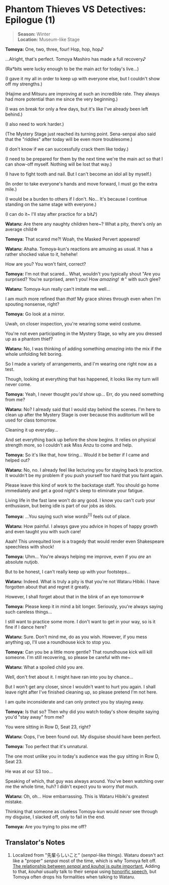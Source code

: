 # Phantom Thieves VS Detectives: Epilogue (1)

> **Season:** Winter<br>
> **Location:** Museum-like Stage

**Tomoya:** One, two, three, four! Hop, hop, hop♪

...Alright, that's perfect. Tomoya Mashiro has made a full recovery♪

(Ra*bits were lucky enough to be the main act for today's live...)

(I gave it my all in order to keep up with everyone else, but I couldn't show off my strengths.)

(Hajime and Mitsuru are improving at such an incredible rate. They always had more potential than me since the very beginning.)

(I was on break for only a few days, but it's like I've already been left behind.)

(I also need to work harder.)

(The Mystery Stage just reached its turning point. Sena-senpai also said that the "riddles" after today will be even more troublesome.)

(I don't know if we can successfully crack them like today.)

(I need to be prepared for them by the next time we're the main act so that I can show-off myself. Nothing will be lost that way.)

(I have to fight tooth and nail. But I can't become an idol all by myself.)

(In order to take everyone's hands and move forward, I must go the extra mile.)

(I would be a burden to others if I don't. No... It's because I continue standing on the same stage with everyone.)

(I can do it~ I'll stay after practice for a bit♪)

**Wataru:** Are there any naughty children here~? What a pity, there's only an average child☆

**Tomoya:** That scared me?! Woah, the Masked Pervert appeared!

**Wataru:** Ahaha. Tomoya-kun's reactions are amusing as usual. It has a rather shocked value to it, hehehe!

How are you? You won't faint, correct?

**Tomoya:** I'm not that scared... What, wouldn't you typically shout "Are you surprised? You're surprised, aren't you! How *amazing!* ☆" with such glee?

**Wataru:** Tomoya-kun really can't imitate me well...

I am much more refined than *that!* My grace shines through even when I'm spouting nonsense, right?

**Tomoya:** Go look at a mirror.

Uwah, on closer inspection, you're wearing some weird costume.

You're not even participating in the Mystery Stage, so why are you dressed up as a phantom thief?

**Wataru:** No, I was thinking of adding something *amazing* into the mix if the whole unfolding felt boring.

So I made a variety of arrangements, and I'm wearing one right now as a test.

Though, looking at everything that has happened, it looks like my turn will never come.

**Tomoya:** Yeah, I never thought *you'd* show up... Err, do you need something from me?

**Wataru:** No? I already said that I would stay behind the scenes. I'm here to clean up after the Mystery Stage is over because this auditorium will be used for class tomorrow.

Cleaning it up everyday...

And set everything back up before the show begins. It relies on physical strength more, so I couldn't ask Miss Anzu to come and help.

**Tomoya:** So it's like that, how tiring... Would it be better if I came and helped out?

**Wataru:** No, no. I already feel like lecturing you for staying back to practice. It wouldn't be my problem if you push yourself too hard that you faint again.

Please leave this kind of work to the backstage staff. You should go home immediately and get a good night's sleep to eliminate your fatigue.

Living life in the fast lane won't do any good. I know you can't curb your enthusiasm, but being idle is part of our jobs as idols.

**Tomoya:** ...You saying such wise words<sup>[1]</sup> feels out of place.

**Wataru:** How painful. I always gave you advice in hopes of happy growth and even taught you with such care!

Aaah! This unrequited love is a tragedy that would render even Shakespeare speechless with shock!

**Tomoya:** Uhm... You're always helping me improve, even if you *are* an absolute nutjob.

But to be honest, I can't really keep up with your footsteps...

**Wataru:** Indeed. What is truly a pity is that you're not Wataru Hibiki. I have forgotten about that and regret it greatly.

However, I shall forget about that in the blink of an eye tomorrow☆

**Tomoya:** Please keep it in mind a bit longer. Seriously, you're always saying such careless things...

I still want to practice some more. I don't want to get in your way, so is it fine if I dance here?

**Wataru:** Sure. Don't mind me, do as you wish. However, if you mess anything up, I'll use a roundhouse kick to stop you.

**Tomoya:** Can you be a little more gentle? That roundhouse kick will kill someone. I'm still recovering, so please be careful with me~

**Wataru:** What a spoiled child you are.

Well, don't fret about it. I might have ran into you by chance...

But I won't get any closer, since I wouldn't want to hurt you again.
I shall leave right after I've finished cleaning up, so please pretend I'm not here.

I am quite inconsiderate and can only protect you by staying away.

**Tomoya:** Is that so? Then why did you watch today's show despite saying you'd "stay away" from me?

You were sitting in Row D, Seat 23, right?

**Wataru:** Oops, I've been found out. My disguise should have been perfect.

**Tomoya:** Too perfect that it's unnatural.

The one most unlike you in today's audience was the guy sitting in Row D, Seat 23.

He was at our S3 too...

Speaking of which, that guy was always around. You've been watching over me the whole time, huh? I didn't expect you to worry *that* much.

**Wataru:** Oh, oh... How embarrassing. This is Wataru Hibiki's greatest mistake.

Thinking that someone as clueless Tomoya-kun would *never* see through my disguise, I slacked off, only to fail in the end.

**Tomoya:** Are you trying to piss me off?

## Translator's Notes

1. Localized from "先輩らしいこと" (*senpai*-like things). Wataru doesn't act like a "proper" *senpai* most of the time, which is why Tomoya felt off. [The relationship between *senpai* and *kouhai* is quite important.](https://en.wikipedia.org/wiki/Senpai_and_k%C5%8Dhai) Adding to that, *kouhai* usually talk to their senpai using [honorific speech](https://en.wikipedia.org/wiki/Honorific_speech_in_Japanese), but Tomoya often drops his formalities when talking to Wataru.
